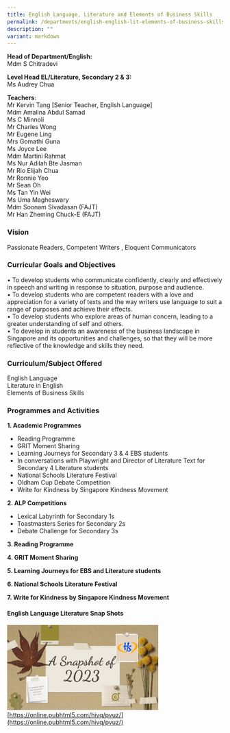 ```yaml
---
title: English Language, Literature and Elements of Business Skills
permalink: /departments/english-english-lit-elements-of-business-skills/
description: ""
variant: markdown
---
```

**Head of Department/English:**    
Mdm S Chitradevi
  

**Level Head EL/Literature, Secondary 2 &amp; 3:**   
Ms Audrey Chua
   

**Teachers**:   
Mr Kervin Tang [Senior Teacher, English Language]  
Mdm Amalina Abdul Samad  
Ms C Minnoli  
Mr Charles Wong  
Mr Eugene Ling  
Mrs Gomathi Guna  
Ms Joyce Lee  
Mdm Martini Rahmat  
Ms Nur Adilah Bte Jasman  
Mr Rio Elijah Chua  
Mr Ronnie Yeo  
Mr Sean Oh   
Ms Tan Yin Wei  
Ms Uma Magheswary  
Mdm Soonam Sivadasan (FAJT)  
Mr Han Zheming Chuck-E (FAJT)  
  

### Vision

Passionate Readers, Competent Writers , Eloquent Communicators  

### Curricular Goals and Objectives

•	To develop students who communicate confidently, clearly and effectively in speech and writing in response to situation, purpose and audience.  
•	To develop students who are competent readers with a love and appreciation for a variety of texts and the way writers use language to suit a range of purposes and achieve their effects.  
•	To develop students who explore areas of human concern, leading to a greater understanding of self and others.  
•	To develop in students an awareness of the business landscape in Singapore and its opportunities and challenges, so that they will be more reflective of the knowledge and skills they need.  



  

### Curriculum/Subject Offered
English Language   
Literature in English    
Elements of Business Skills  

### Programmes and Activities

**1. Academic Programmes**  
*	Reading Programme  
*	GRIT Moment Sharing  
*	Learning Journeys for Secondary 3 &amp; 4 EBS students  
*	In conversations with Playwright and Director of Literature Text for Secondary 4 Literature students  
*	National Schools Literature Festival  
*	Oldham Cup Debate Competition  
*	Write for Kindness by Singapore Kindness Movement  

**2. ALP Competitions**  
* Lexical Labyrinth for Secondary 1s  
* Toastmasters Series for Secondary 2s  
* Debate Challenge for Secondary 3s  


**3. Reading Programme** 

**4. GRIT Moment Sharing** 

**5. Learning Journeys for EBS and Literature students**

**6. National Schools Literature Festival** 

**7. Write for Kindness by Singapore Kindness Movement**
  

#### English Language Literature Snap Shots  

<a href="https://online.pubhtml5.com/hivq/pvuz/" target="_self"><img src="/images/Department/EL/2023%20literature%20snapshots.jpg" style="width:70%" alt="HGSS-English"></a>  
[https://online.pubhtml5.com/hivq/pvuz/](https://online.pubhtml5.com/hivq/pvuz/)